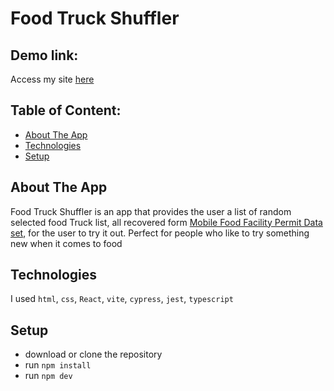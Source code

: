 # Food Truck Shuffler

## Demo link:
Access my site [here](https://food-truck-app-gqre.vercel.app/)

## Table of Content:

- [About The App](#about-the-app)
- [Technologies](#technologies)
- [Setup](#setup)

## About The App
Food Truck Shuffler is an app that provides the user a list of random selected food Truck list, all recovered form [Mobile Food Facility Permit Data set](https://data.sfgov.org/Economy-and-Community/Mobile-Food-Facility-Permit/rqzj-sfat/data),
for the user to try it out. Perfect for people who like to try something new when it comes to food


## Technologies
I used `html`, `css`, `React`, `vite`, `cypress`, `jest`, `typescript`

## Setup
- download or clone the repository
- run `npm install`
- run `npm dev`
